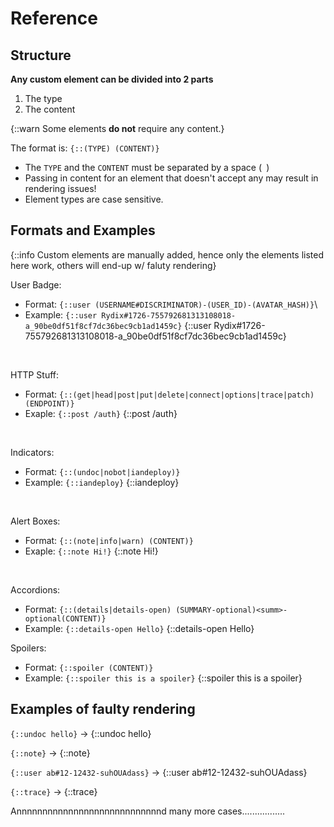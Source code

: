 # Reference

## Structure

**Any custom element can be divided into 2 parts**

1. The type
2. The content

{::warn Some elements <b>do not</b> require any content.}

The format is: `{::(TYPE) (CONTENT)}`
- The `TYPE` and the `CONTENT` must be separated by a space (` `)
- Passing in content for an element that doesn't accept any may result in rendering issues!
- Element types are case sensitive.

## Formats and Examples

{::info Custom elements are manually added, hence only the elements listed here work, others will end-up w/ faluty rendering}

User Badge:
- Format: `{::user (USERNAME#DISCRIMINATOR)-(USER_ID)-(AVATAR_HASH)}`\
- Example: `{::user Rydix#1726-755792681313108018-a_90be0df51f8cf7dc36bec9cb1ad1459c}`
    {::user Rydix#1726-755792681313108018-a_90be0df51f8cf7dc36bec9cb1ad1459c}

<br>

HTTP Stuff:
- Format: `{::(get|head|post|put|delete|connect|options|trace|patch) (ENDPOINT)}`
- Exaple: `{::post /auth}` {::post /auth}

<br>

Indicators:
- Format: `{::(undoc|nobot|iandeploy)}`
- Example: `{::iandeploy}` {::iandeploy}

<br>

Alert Boxes:
- Format: `{::(note|info|warn) (CONTENT)}`
- Exaple: `{::note Hi!}` {::note Hi!}

<br>

Accordions:
- Format: `{::(details|details-open) (SUMMARY-optional)<summ>-optional(CONTENT)}`
- Example: `{::details-open Hello}` {::details-open Hello}

Spoilers:
- Format: `{::spoiler (CONTENT)}`
- Example: `{::spoiler this is a spoiler}` {::spoiler this is a spoiler}

## Examples of faulty rendering

`{::undoc hello}` -> {::undoc hello}

`{::note}` -> {::note}

`{::user ab#12-12432-suhOUAdass}` -> {::user ab#12-12432-suhOUAdass}

`{::trace}` -> {::trace}

Annnnnnnnnnnnnnnnnnnnnnnnnnnnd many more cases.................
